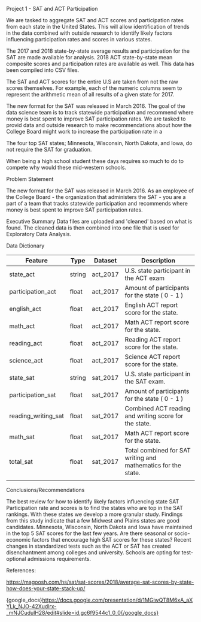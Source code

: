 

Project 1 - SAT and ACT Participation

We are tasked to aggregate SAT and ACT scores and participation rates from each state in the United States. This will allow identification of trends in the data combined with outside research to identify likely factors influencing participation rates and scores in various states.

The 2017 and 2018 state-by-state average results and participation for the SAT are made available for analysis. 2018 ACT state-by-state mean composite scores and participation rates are available as well.  This data has been compiled into CSV files.

The SAT and ACT scores for the entire U.S are taken from not the raw scores themselves. For example, each of the numeric columns seem to represent the arithmetic mean of all results of a given state for 2017.


The new format for the SAT was released in March 2016. The goal of the data science team is to track statewide participation and recommend where money is best spent to improve SAT participation rates. We are tasked to provid data and outside research to make recommendations about how the College Board might work to increase the participation rate in a <state>


The four top SAT states; Minnesota, Wisconsin, North Dakota, and Iowa, do not require the SAT for graduation.

When being a high school student these days requires so much to do to compete why would these mid-western schools. 



Problem Statement

The new format for the SAT was released in March 2016. As an employee of the College Board - the organization that administers the SAT - you are a part of a team that tracks statewide participation and recommends where money is best spent to improve SAT participation rates.

Executive Summary
Data files are uploaded and 'cleaned' based on what is found. The cleaned data is then combined into one file that is used for Exploratory Data Analysis.

Data Dictionary

| Feature             	| Type   	| Dataset  	| Description                                                   	|
|---------------------	|--------	|----------	|---------------------------------------------------------------	|
| state_act           	| string 	| act_2017 	| U.S. state participant in the ACT exam                        	|
| participation_act   	| float  	| act_2017 	| Amount of participants for the state ( 0 - 1 )                	|
| english_act         	| float  	| act_2017 	| English ACT report score for the state.                       	|
| math_act            	| float  	| act_2017 	| Math ACT report score for the state.                          	|
| reading_act         	| float  	| act_2017 	| Reading ACT report score for the state.                       	|
| science_act         	| float  	| act_2017 	| Science ACT report score for the state.                       	|
| state_sat           	| string 	| sat_2017 	| U.S. state participant in the SAT exam.                       	|
| participation_sat   	| float  	| sat_2017 	| Amount of participants for the state ( 0 - 1 )                	|
| reading_writing_sat 	| float  	| sat_2017 	| Combined ACT reading and writing score for the state.         	|
| math_sat            	| float  	| sat_2017 	| Math ACT report score for the state.                          	|
| total_sat           	| float  	| sat_2017 	| Total combined for SAT writing and mathematics for the state. 	|
|                     	|        	|          	|                                                               	|


Conclusions/Recommendations

The best review for how to identify likely factors influencing state SAT Participation rate and scores is to find the states who are top in the SAT rankings. With these states we develop a more granular study. Findings from this study indicate that a few Midwest and Plains states are good candidates. Minnesota, Wisconsin, North Dakota and Iowa have maintained in the top 5 SAT scores for the last few years. Are there seasonal or socio-economic factors that encourage high SAT scores for these states? Recent changes in standardized tests such as the ACT or SAT has created disenchantment among colleges and university. Schools are opting for test-optional admissions requirements.





References:

https://magoosh.com/hs/sat/sat-scores/2018/average-sat-scores-by-state-how-does-your-state-stack-up/



{google_docs}https://docs.google.com/presentation/d/1MGiwQT8M6xA_aXYLk_NJO-42Xudlrx-_mNJCudulH28/edit#slide=id.gc6f9544c1_0_0{/google_docs}








